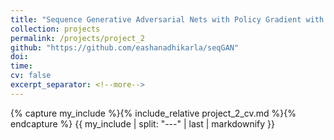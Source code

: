 ```yaml
---
title: "Sequence Generative Adversarial Nets with Policy Gradient with Improvements"
collection: projects
permalink: /projects/project_2
github: "https://github.com/eashanadhikarla/seqGAN"
doi: 
time:
cv: false
excerpt_separator: <!--more-->
---
```


{% capture my_include %}{% include_relative project_2_cv.md %}{% endcapture %}
{{ my_include | split: "---" | last | markdownify }}

<!--more-->
